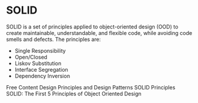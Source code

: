 # SOLID

SOLID is a set of principles applied to object-oriented design (OOD) to create maintainable, understandable, and flexible code, while avoiding code smells and defects. The principles are:

- Single Responsibility
- Open/Closed
- Liskov Substitution
- Interface Segregation
- Dependency Inversion

<ResourceGroupTitle>Free Content</ResourceGroupTitle>
<BadgeLink colorScheme='blue' badgeText='Original Paper' href='https://web.archive.org/web/20150906155800/http://www.objectmentor.com/resources/articles/Principles_and_Patterns.pdf'>Design Principles and
Design Patterns</BadgeLink>
<BadgeLink colorScheme='yellow' badgeText='Read' href='https://www.baeldung.com/solid-principles'>SOLID Principles</BadgeLink>
<BadgeLink colorScheme='yellow' badgeText='Read' href='https://www.digitalocean.com/community/conceptual_articles/s-o-l-i-d-the-first-five-principles-of-object-oriented-design'>SOLID: The First 5 Principles of Object Oriented Design</BadgeLink>
